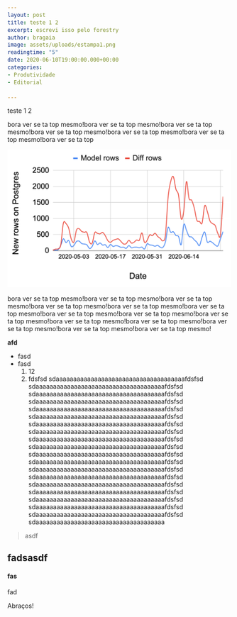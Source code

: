```yaml
---
layout: post
title: teste 1 2
excerpt: escrevi isso pelo forestry
author: bragaia
image: assets/uploads/estampa1.png
readingtime: "5"
date: 2020-06-10T19:00:00.000+00:00
categories:
- Produtividade
- Editorial

---
```

teste 1 2

bora ver se ta top mesmo!bora ver se ta top mesmo!bora ver se ta top mesmo!bora ver se ta top mesmo!bora ver se ta top mesmo!bora ver se ta top mesmo!bora ver se ta top 

![](/assets/uploads/screen-shot-2020-07-07-at-11-34-37-pm.png)

bora ver se ta top mesmo!bora ver se ta top mesmo!bora ver se ta top mesmo!bora ver se ta top mesmo!bora ver se ta top mesmo!bora ver se ta top mesmo!bora ver se ta top mesmo!bora ver se ta top mesmo!bora ver se ta top mesmo!bora ver se ta top mesmo!bora ver se ta top mesmo!bora ver se ta top mesmo!bora ver se ta top mesmo!bora ver se ta top mesmo!

**afd**

* fasd
* fasd
  1. 12
  2. fdsfsd sdaaaaaaaaaaaaaaaaaaaaaaaaaaaaaaaaaaaaafdsfsd sdaaaaaaaaaaaaaaaaaaaaaaaaaaaaaaaaaaaaafdsfsd sdaaaaaaaaaaaaaaaaaaaaaaaaaaaaaaaaaaaaafdsfsd sdaaaaaaaaaaaaaaaaaaaaaaaaaaaaaaaaaaaaafdsfsd sdaaaaaaaaaaaaaaaaaaaaaaaaaaaaaaaaaaaaafdsfsd sdaaaaaaaaaaaaaaaaaaaaaaaaaaaaaaaaaaaaafdsfsd sdaaaaaaaaaaaaaaaaaaaaaaaaaaaaaaaaaaaaafdsfsd sdaaaaaaaaaaaaaaaaaaaaaaaaaaaaaaaaaaaaafdsfsd sdaaaaaaaaaaaaaaaaaaaaaaaaaaaaaaaaaaaaafdsfsd sdaaaaaaaaaaaaaaaaaaaaaaaaaaaaaaaaaaaaafdsfsd sdaaaaaaaaaaaaaaaaaaaaaaaaaaaaaaaaaaaaafdsfsd sdaaaaaaaaaaaaaaaaaaaaaaaaaaaaaaaaaaaaafdsfsd sdaaaaaaaaaaaaaaaaaaaaaaaaaaaaaaaaaaaaafdsfsd sdaaaaaaaaaaaaaaaaaaaaaaaaaaaaaaaaaaaaafdsfsd sdaaaaaaaaaaaaaaaaaaaaaaaaaaaaaaaaaaaaafdsfsd sdaaaaaaaaaaaaaaaaaaaaaaaaaaaaaaaaaaaaafdsfsd sdaaaaaaaaaaaaaaaaaaaaaaaaaaaaaaaaaaaaafdsfsd sdaaaaaaaaaaaaaaaaaaaaaaaaaaaaaaaaaaaaafdsfsd sdaaaaaaaaaaaaaaaaaaaaaaaaaaaaaaaaaaaaafdsfsd sdaaaaaaaaaaaaaaaaaaaaaaaaaaaaaaaaaaaaa

> asdf

## fadsasdf

#### fas

fad

Abraços!